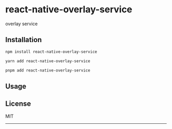 # react-native-overlay-service

overlay service

## Installation

```sh
npm install react-native-overlay-service
```

```sh
yarn add react-native-overlay-service
```

```sh
pnpm add react-native-overlay-service
```

## Usage


## License

MIT

---
